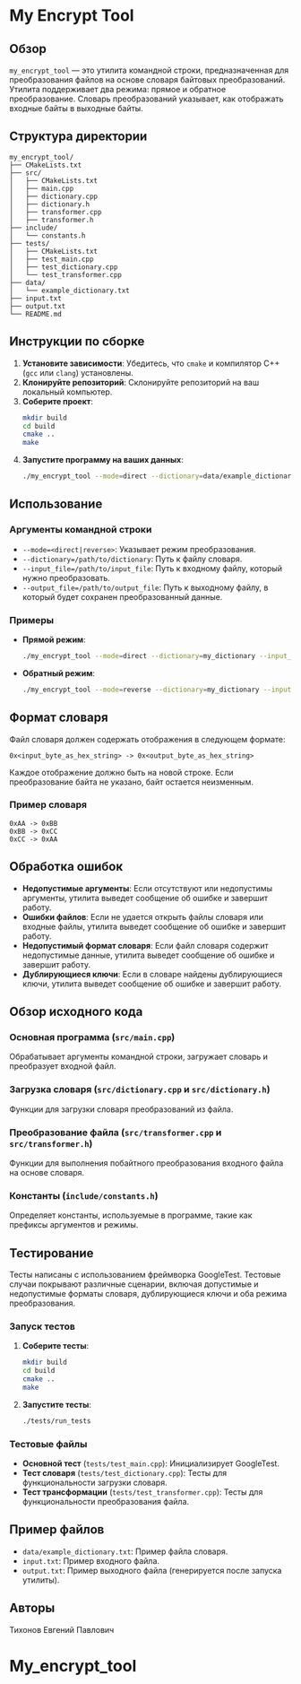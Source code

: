 # My Encrypt Tool

## Обзор

`my_encrypt_tool` — это утилита командной строки, предназначенная для преобразования файлов на основе словаря байтовых преобразований. Утилита поддерживает два режима: прямое и обратное преобразование. Словарь преобразований указывает, как отображать входные байты в выходные байты.

## Структура директории

```
my_encrypt_tool/
├── CMakeLists.txt
├── src/
│   ├── CMakeLists.txt
│   ├── main.cpp
│   ├── dictionary.cpp
│   ├── dictionary.h
│   ├── transformer.cpp
│   ├── transformer.h
├── include/
│   └── constants.h
├── tests/
│   ├── CMakeLists.txt
│   ├── test_main.cpp
│   ├── test_dictionary.cpp
│   └── test_transformer.cpp
├── data/
│   └── example_dictionary.txt
├── input.txt
├── output.txt
└── README.md
```

## Инструкции по сборке

1. **Установите зависимости**: Убедитесь, что `cmake` и компилятор C++ (`gcc` или `clang`) установлены.
2. **Клонируйте репозиторий**: Склонируйте репозиторий на ваш локальный компьютер.
3. **Соберите проект**:
   ```sh
   mkdir build
   cd build
   cmake ..
   make
   ```
4. **Запустите программу на ваших данных**:
   ```sh
   ./my_encrypt_tool --mode=direct --dictionary=data/example_dictionary.txt --input_file=input.txt --output_file=output.txt
   ```

## Использование

### Аргументы командной строки

- `--mode=<direct|reverse>`: Указывает режим преобразования.
- `--dictionary=/path/to/dictionary`: Путь к файлу словаря.
- `--input_file=/path/to/input_file`: Путь к входному файлу, который нужно преобразовать.
- `--output_file=/path/to/output_file`: Путь к выходному файлу, в который будет сохранен преобразованный данные.

### Примеры

- **Прямой режим**:
  ```sh
  ./my_encrypt_tool --mode=direct --dictionary=my_dictionary --input_file=input.txt --output_file=output.txt
  ```
- **Обратный режим**:
  ```sh
  ./my_encrypt_tool --mode=reverse --dictionary=my_dictionary --input_file=input.txt --output_file=output.txt
  ```

## Формат словаря

Файл словаря должен содержать отображения в следующем формате:
```
0x<input_byte_as_hex_string> -> 0x<output_byte_as_hex_string>
```
Каждое отображение должно быть на новой строке. Если преобразование байта не указано, байт остается неизменным.

### Пример словаря

```
0xAA -> 0xBB
0xBB -> 0xCC
0xCC -> 0xAA
```

## Обработка ошибок

- **Недопустимые аргументы**: Если отсутствуют или недопустимы аргументы, утилита выведет сообщение об ошибке и завершит работу.
- **Ошибки файлов**: Если не удается открыть файлы словаря или входные файлы, утилита выведет сообщение об ошибке и завершит работу.
- **Недопустимый формат словаря**: Если файл словаря содержит недопустимые данные, утилита выведет сообщение об ошибке и завершит работу.
- **Дублирующиеся ключи**: Если в словаре найдены дублирующиеся ключи, утилита выведет сообщение об ошибке и завершит работу.

## Обзор исходного кода

### Основная программа (`src/main.cpp`)

Обрабатывает аргументы командной строки, загружает словарь и преобразует входной файл.

### Загрузка словаря (`src/dictionary.cpp` и `src/dictionary.h`)

Функции для загрузки словаря преобразований из файла.

### Преобразование файла (`src/transformer.cpp` и `src/transformer.h`)

Функции для выполнения побайтного преобразования входного файла на основе словаря.

### Константы (`include/constants.h`)

Определяет константы, используемые в программе, такие как префиксы аргументов и режимы.

## Тестирование

Тесты написаны с использованием фреймворка GoogleTest. Тестовые случаи покрывают различные сценарии, включая допустимые и недопустимые форматы словаря, дублирующиеся ключи и оба режима преобразования.

### Запуск тестов

1. **Соберите тесты**:
   ```sh
   mkdir build
   cd build
   cmake ..
   make
   ```
2. **Запустите тесты**:
   ```sh
   ./tests/run_tests
   ```

### Тестовые файлы

- **Основной тест** (`tests/test_main.cpp`): Инициализирует GoogleTest.
- **Тест словаря** (`tests/test_dictionary.cpp`): Тесты для функциональности загрузки словаря.
- **Тест трансформации** (`tests/test_transformer.cpp`): Тесты для функциональности преобразования файла.

## Пример файлов

- `data/example_dictionary.txt`: Пример файла словаря.
- `input.txt`: Пример входного файла.
- `output.txt`: Пример выходного файла (генерируется после запуска утилиты).

## Авторы

Тихонов Евгений Павлович
# My_encrypt_tool
